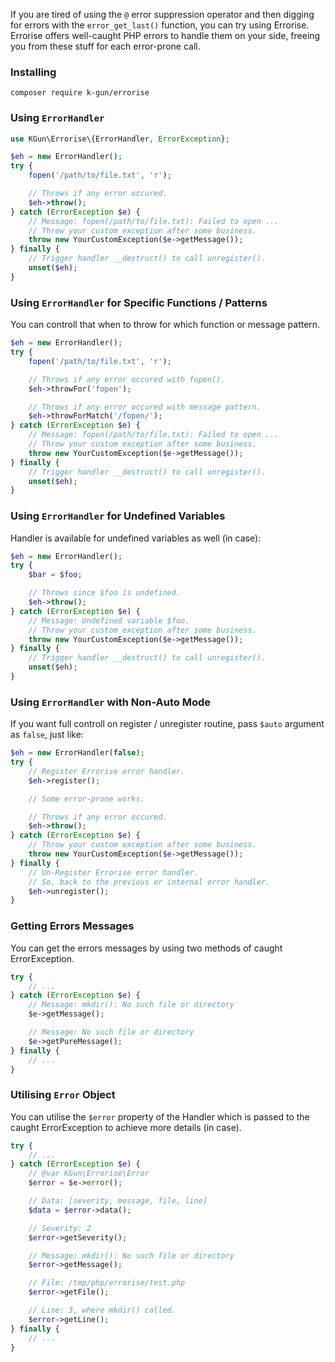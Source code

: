 If you are tired of using the `@` error suppression operator and then digging for errors with the `error_get_last()` function, you can try using Errorise. Errorise offers well-caught PHP errors to handle them on your side, freeing you from these stuff for each error-prone call.

### Installing
```
composer require k-gun/errorise
```

### Using `ErrorHandler`

```php
use KGun\Errorise\{ErrorHandler, ErrorException};

$eh = new ErrorHandler();
try {
    fopen('/path/to/file.txt', 'r');

    // Throws if any error occured.
    $eh->throw();
} catch (ErrorException $e) {
    // Message: fopen(/path/to/file.txt): Failed to open ...
    // Throw your custom exception after some business.
    throw new YourCustomException($e->getMessage());
} finally {
    // Trigger handler __destruct() to call unregister().
    unset($eh);
}
```

### Using `ErrorHandler` for Specific Functions / Patterns

You can controll that when to throw for which function or message pattern.

```php
$eh = new ErrorHandler();
try {
    fopen('/path/to/file.txt', 'r');

    // Throws if any error occured with fopen().
    $eh->throwFor('fopen');

    // Throws if any error occured with message pattern.
    $eh->throwForMatch('/fopen/');
} catch (ErrorException $e) {
    // Message: fopen(/path/to/file.txt): Failed to open ...
    // Throw your custom exception after some business.
    throw new YourCustomException($e->getMessage());
} finally {
    // Trigger handler __destruct() to call unregister().
    unset($eh);
}
```

### Using `ErrorHandler` for Undefined Variables

Handler is available for undefined variables as well (in case):

```php
$eh = new ErrorHandler();
try {
    $bar = $foo;

    // Throws since $foo is undefined.
    $eh->throw();
} catch (ErrorException $e) {
    // Message: Undefined variable $foo.
    // Throw your custom exception after some business.
    throw new YourCustomException($e->getMessage());
} finally {
    // Trigger handler __destruct() to call unregister().
    unset($eh);
}
```

### Using `ErrorHandler` with Non-Auto Mode

If you want full controll on register / unregister routine, pass `$auto` argument as `false`, just like:

```php
$eh = new ErrorHandler(false);
try {
    // Register Errorise error handler.
    $eh->register();

    // Some error-prone works.

    // Throws if any error occured.
    $eh->throw();
} catch (ErrorException $e) {
    // Throw your custom exception after some business.
    throw new YourCustomException($e->getMessage());
} finally {
    // Un-Register Errorise error handler.
    // So, back to the previous or internal error handler.
    $eh->unregister();
}
```
### Getting Errors Messages

You can get the errors messages by using two methods of caught ErrorException.

```php
try {
    // ...
} catch (ErrorException $e) {
    // Message: mkdir(): No such file or directory
    $e->getMessage();

    // Message: No such file or directory
    $e->getPureMessage();
} finally {
    // ...
}
```

### Utilising `Error` Object

You can utilise the `$error` property of the Handler which is passed to the caught ErrorException to achieve more details (in case).

```php
try {
    // ...
} catch (ErrorException $e) {
    // @var KGun\Errorise\Error
    $error = $e->error();

    // Data: [severity, message, file, line]
    $data = $error->data();

    // Severity: 2
    $error->getSeverity();

    // Message: mkdir(): No such file or directory
    $error->getMessage();

    // File: /tmp/php/errorise/test.php
    $error->getFile();

    // Line: 3, where mkdir() called.
    $error->getLine();
} finally {
    // ...
}
```
